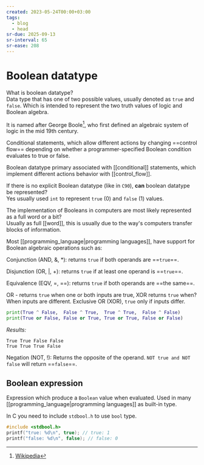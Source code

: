 ```yaml
---
created: 2023-05-24T00:00+03:00
tags:
  - blog
  - head
sr-due: 2025-09-13
sr-interval: 65
sr-ease: 208
---
```


# Boolean datatype

What is boolean datatype?
<br class="f">
Data type that has one of two possible values, usually denoted as `true` and `false`. Which is intended to represent the two truth values of logic and Boolean algebra. <!--SR:!2025-02-26,5,228-->

It is named after George Boole[^1], who first defined an algebraic system of logic in the mid 19th century.

Conditional statements, which allow different actions by changing ==control flow== depending on whether a programmer-specified Boolean condition evaluates to true or false. 

Boolean datatype primary associated with [[conditional]] statements, which implement different actions behavior with [[control_flow]].

If there is no explicit Boolean datatype (like in `C90`), **can** boolean datatype be represented?
<br class="f">
Yes usually used `int` to represent `true` (0) and `false` (1) values. <!--SR:!2025-02-26,5,228-->

The implementation of Booleans in computers are most likely represented as a full word or a bit?
<br class="f">
Usually as full [[word]], this is usually due to the way's computers transfer blocks of information. <!--SR:!2025-02-26,5,228-->

Most [[programming_language|programming languages]], have support for Boolean algebraic operations such as:

Conjunction (AND, &, *): returns `true` if both operands are ==`true`==. <!--SR:!2025-02-26,5,228-->

Disjunction (OR, |, +): returns `true` if at least one operand is ==`true`==. <!--SR:!2025-08-12,11,228-->

Equivalence (EQV, =, \=\=): returns `true` if both operands are ==the same==. <!--SR:!2025-02-23,2,208-->

OR - returns `true` when one or both inputs are true, XOR returns `true` when?
<br class="f">
When inputs are different. Exclusive OR (XOR), `true` only if inputs differ.
```python
print(True ^ False,  False ^ True,  True ^ True,  False ^ False)
print(True or False, False or True, True or True, False or False)
```
_Results:_
```
True True False False
True True True False
```

Negation (NOT, !): Returns the opposite of the operand. `NOT true and NOT false` will return ==`false`==. <!--SR:!2025-02-26,5,228-->

## Boolean expression

Expression which produce a `Boolean` value when evaluated. Used in many [[programming_language|programming languages]] as built-in type.

In C you need to include `stdbool.h` to use `bool` type.

```c
#include <stdbool.h>
printf("true: %d\n", true); // true: 1
printf("false: %d\n", false); // false: 0
```

[^1]: [Wikipedia](https://en.wikipedia.org/wiki/George_Boole)
